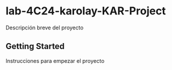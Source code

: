 # lab-4C24-karolay-KAR-Project 

Descripción breve del proyecto

## Getting Started

Instrucciones para empezar el proyecto
